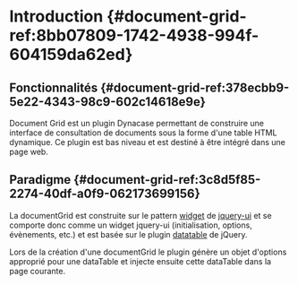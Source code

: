 # Introduction {#document-grid-ref:8bb07809-1742-4938-994f-604159da62ed}

## Fonctionnalités {#document-grid-ref:378ecbb9-5e22-4343-98c9-602c14618e9e}

Document Grid  est un plugin Dynacase permettant de construire une interface de consultation de documents sous la forme d'une table HTML dynamique. Ce plugin est bas niveau et est destiné à être intégré dans une page web.

## Paradigme {#document-grid-ref:3c8d5f85-2274-40df-a0f9-062173699156}

La documentGrid est construite sur le pattern [widget][jquery-ui-widget] de [jquery-ui][jquery-ui] et se comporte donc comme un widget jquery-ui (initialisation, options, évènements, etc.) et est basée sur le plugin [datatable][jquery-datatables] de jQuery.

Lors de la création d'une documentGrid le plugin génère un objet d'options approprié pour une dataTable et injecte ensuite cette dataTable dans la page courante.

[jquery-ui]: http://jqueryui.com/
[jquery-ui-widget]: http://jqueryui.com/widget/
[jquery-datatables]: http://www.datatables.net/